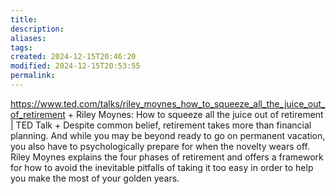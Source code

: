 ```yaml
---
title: 
description: 
aliases: 
tags: 
created: 2024-12-15T20:46:20
modified: 2024-12-15T20:53:55
permalink: 
---
```




https://www.ted.com/talks/riley_moynes_how_to_squeeze_all_the_juice_out_of_retirement + Riley Moynes: How to squeeze all the juice out of retirement | TED Talk + Despite common belief, retirement takes more than financial planning. And while you may be beyond ready to go on permanent vacation, you also have to psychologically prepare for when the novelty wears off. Riley Moynes explains the four phases of retirement and offers a framework for how to avoid the inevitable pitfalls of taking it too easy in order to help you make the most of your golden years.
